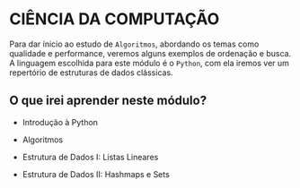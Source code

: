 # CIÊNCIA DA COMPUTAÇÃO

Para dar ínicio ao estudo de `Algoritmos`, abordando os temas como qualidade e performance, veremos alguns exemplos de ordenação e busca. A linguagem escolhida para este módulo é o `Python`, com ela iremos ver um repertório de estruturas de dados clássicas.

## O que irei aprender neste módulo?

* Introdução à Python

* Algoritmos

* Estrutura de Dados I: Listas Lineares

* Estrutura de Dados II: Hashmaps e Sets
